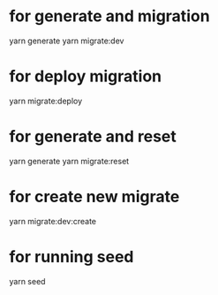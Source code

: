 # for generate and migration

yarn generate 
yarn migrate:dev
 <!-- creation and deploy and if database is empty it will run the seed -->


# for deploy migration
yarn migrate:deploy <!-- deploy all new  migration in the database -->

# for generate and reset
<!--chourouk-->
yarn generate 
yarn migrate:reset <!-- drop database and deploy all migration  and run the seed -->

# for create new migrate 

yarn migrate:dev:create <!-- create migration without deploy-->

# for running seed
yarn seed <!-- run seed -->